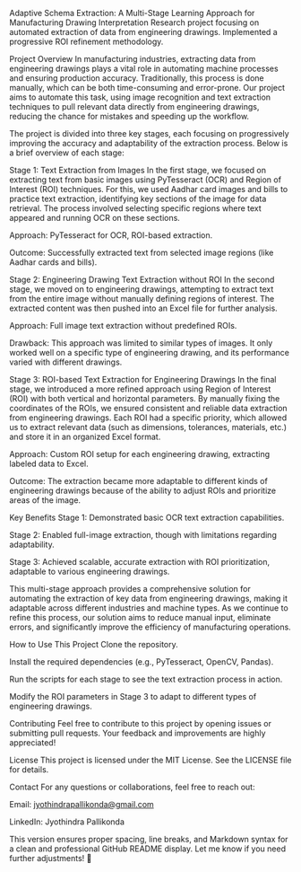 Adaptive Schema Extraction: A Multi-Stage Learning Approach for Manufacturing Drawing Interpretation
Research project focusing on automated extraction of data from engineering drawings. Implemented a progressive ROI refinement methodology.

Project Overview
In manufacturing industries, extracting data from engineering drawings plays a vital role in automating machine processes and ensuring production accuracy. Traditionally, this process is done manually, which can be both time-consuming and error-prone. Our project aims to automate this task, using image recognition and text extraction techniques to pull relevant data directly from engineering drawings, reducing the chance for mistakes and speeding up the workflow.

The project is divided into three key stages, each focusing on progressively improving the accuracy and adaptability of the extraction process. Below is a brief overview of each stage:

Stage 1: Text Extraction from Images
In the first stage, we focused on extracting text from basic images using PyTesseract (OCR) and Region of Interest (ROI) techniques. For this, we used Aadhar card images and bills to practice text extraction, identifying key sections of the image for data retrieval. The process involved selecting specific regions where text appeared and running OCR on these sections.

Approach: PyTesseract for OCR, ROI-based extraction.

Outcome: Successfully extracted text from selected image regions (like Aadhar cards and bills).

Stage 2: Engineering Drawing Text Extraction without ROI
In the second stage, we moved on to engineering drawings, attempting to extract text from the entire image without manually defining regions of interest. The extracted content was then pushed into an Excel file for further analysis.

Approach: Full image text extraction without predefined ROIs.

Drawback: This approach was limited to similar types of images. It only worked well on a specific type of engineering drawing, and its performance varied with different drawings.

Stage 3: ROI-based Text Extraction for Engineering Drawings
In the final stage, we introduced a more refined approach using Region of Interest (ROI) with both vertical and horizontal parameters. By manually fixing the coordinates of the ROIs, we ensured consistent and reliable data extraction from engineering drawings. Each ROI had a specific priority, which allowed us to extract relevant data (such as dimensions, tolerances, materials, etc.) and store it in an organized Excel format.

Approach: Custom ROI setup for each engineering drawing, extracting labeled data to Excel.

Outcome: The extraction became more adaptable to different kinds of engineering drawings because of the ability to adjust ROIs and prioritize areas of the image.

Key Benefits
Stage 1: Demonstrated basic OCR text extraction capabilities.

Stage 2: Enabled full-image extraction, though with limitations regarding adaptability.

Stage 3: Achieved scalable, accurate extraction with ROI prioritization, adaptable to various engineering drawings.

This multi-stage approach provides a comprehensive solution for automating the extraction of key data from engineering drawings, making it adaptable across different industries and machine types. As we continue to refine this process, our solution aims to reduce manual input, eliminate errors, and significantly improve the efficiency of manufacturing operations.

How to Use This Project
Clone the repository.

Install the required dependencies (e.g., PyTesseract, OpenCV, Pandas).

Run the scripts for each stage to see the text extraction process in action.

Modify the ROI parameters in Stage 3 to adapt to different types of engineering drawings.

Contributing
Feel free to contribute to this project by opening issues or submitting pull requests. Your feedback and improvements are highly appreciated!

License
This project is licensed under the MIT License. See the LICENSE file for details.

Contact
For any questions or collaborations, feel free to reach out:

Email: jyothindrapallikonda@gmail.com

LinkedIn: Jyothindra Pallikonda

This version ensures proper spacing, line breaks, and Markdown syntax for a clean and professional GitHub README display. Let me know if you need further adjustments! 🚀

